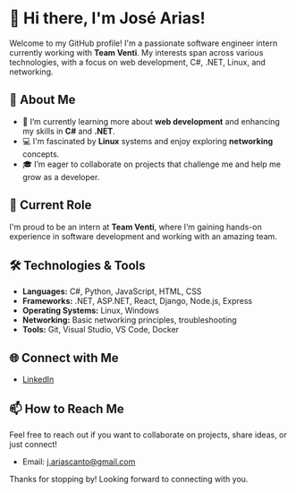 # 👋 Hi there, I'm José Arias!

Welcome to my GitHub profile! I'm a passionate software engineer intern currently working with **Team Venti**. My interests span across various technologies, with a focus on web development, C#, .NET, Linux, and networking.

## 🚀 About Me

- 🌱 I’m currently learning more about **web development** and enhancing my skills in **C#** and **.NET**.
- 💻 I'm fascinated by **Linux** systems and enjoy exploring **networking** concepts.
- 🎓 I’m eager to collaborate on projects that challenge me and help me grow as a developer.

## 💼 Current Role

I'm proud to be an intern at **Team Venti**, where I’m gaining hands-on experience in software development and working with an amazing team. 

## 🛠️ Technologies & Tools

- **Languages:** C#, Python, JavaScript, HTML, CSS
- **Frameworks:** .NET, ASP.NET, React, Django, Node.js, Express
- **Operating Systems:** Linux, Windows
- **Networking:** Basic networking principles, troubleshooting
- **Tools:** Git, Visual Studio, VS Code, Docker

## 🌐 Connect with Me

- [LinkedIn](https://www.linkedin.com/in/jose-arias-canto/)

## 📫 How to Reach Me

Feel free to reach out if you want to collaborate on projects, share ideas, or just connect!

- Email: [j.ariascanto@gmail.com](mailto:j.ariascanto@gmail.com)

Thanks for stopping by! Looking forward to connecting with you.


<!---
jose-eac/jose-eac is a ✨ special ✨ repository because its `README.md` (this file) appears on your GitHub profile.
You can click the Preview link to take a look at your changes.
--->
